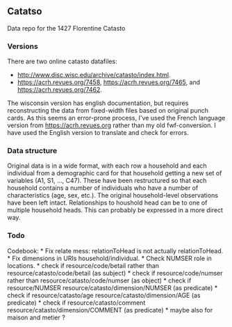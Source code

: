 ## Catatso
Data repo for the 1427 Florentine Catasto

### Versions
There are two online catasto datafiles:
* http://www.disc.wisc.edu/archive/catasto/index.html.
* https://acrh.revues.org/7458, https://acrh.revues.org/7465, and https://acrh.revues.org/7462.

The wisconsin version has english documentation, but requires reconstructing the data from fixed-width files based on original punch cards. As this seems an error-prone process, I've used the French language version from https://acrh.revues.org rather than my old fwf-conversion. I have used the English version to translate and check for errors.

###  Data structure
Original data is in a wide format, with each row a household and each  individual from a demographic card for that household getting a new set of variables (A1, S1, ..., C47). These have been restructured so that each household contains a number of individuals who have a number of characteristics (age, sex, etc.). The original household-level observations have been left intact. Relationships to houshold head can be to one of multiple household heads. This can probably be expressed in a more direct way.

### Todo
Codebook:
    * Fix relate mess: relationToHead is not actually relationToHead.
    * Fix dimensions in URIs household/individual.
    * Check NUMSER role in locations.
    * check if resource/code/betail rather than resource/catasto/code/betail (as subject)
    * check if resource/code/numser rather than resource/catasto/code/numser (as object)
    * check if resource/NUMSER resource/catasto/dimension/NUMSER (as predicate)
    * check if resource/catasto/age resource/catasto/dimension/AGE (as predicate)
    * check if resource/catasto/comment resource/catasto/dimension/COMMENT (as predicate)
    * maybe also for maison and metier ?